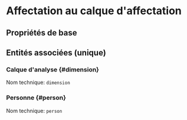 # Affectation au calque d'affectation
<!--- THIS FILE IS GENERATED PLEASE DO NOT EDIT IT DIRECTLY --->



## Propriétés de base



## Entités associées (unique)

### Calque d'analyse {#dimension}



Nom technique: ```dimension```

### Personne {#person}



Nom technique: ```person```





